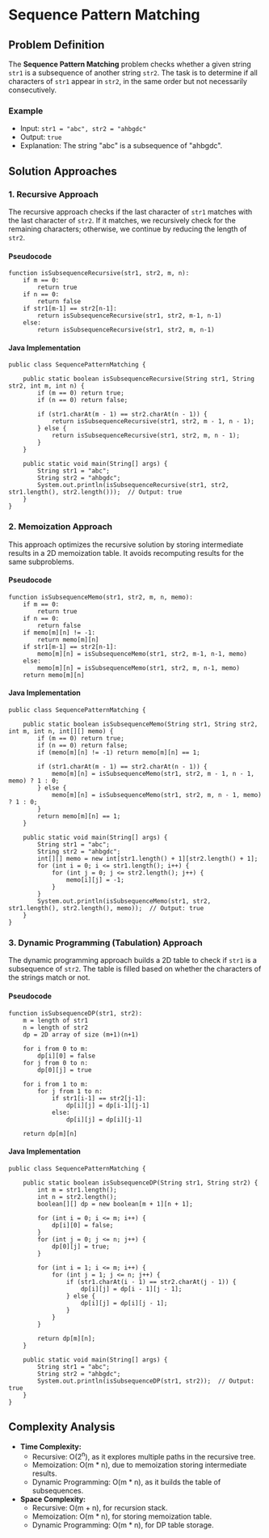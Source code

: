 Sequence Pattern Matching
=========================

Problem Definition
------------------

The **Sequence Pattern Matching** problem checks whether a given string `str1` is a subsequence of another string `str2`. The task is to determine if all characters of `str1` appear in `str2`, in the same order but not necessarily consecutively.

### Example

*   Input: `str1 = "abc", str2 = "ahbgdc"`
*   Output: `true`
*   Explanation: The string "abc" is a subsequence of "ahbgdc".

Solution Approaches
-------------------

### 1\. Recursive Approach

The recursive approach checks if the last character of `str1` matches with the last character of `str2`. If it matches, we recursively check for the remaining characters; otherwise, we continue by reducing the length of `str2`.

#### Pseudocode

    function isSubsequenceRecursive(str1, str2, m, n):
        if m == 0:
            return true
        if n == 0:
            return false
        if str1[m-1] == str2[n-1]:
            return isSubsequenceRecursive(str1, str2, m-1, n-1)
        else:
            return isSubsequenceRecursive(str1, str2, m, n-1)
    

#### Java Implementation

    public class SequencePatternMatching {
    
        public static boolean isSubsequenceRecursive(String str1, String str2, int m, int n) {
            if (m == 0) return true;
            if (n == 0) return false;
            
            if (str1.charAt(m - 1) == str2.charAt(n - 1)) {
                return isSubsequenceRecursive(str1, str2, m - 1, n - 1);
            } else {
                return isSubsequenceRecursive(str1, str2, m, n - 1);
            }
        }
    
        public static void main(String[] args) {
            String str1 = "abc";
            String str2 = "ahbgdc";
            System.out.println(isSubsequenceRecursive(str1, str2, str1.length(), str2.length()));  // Output: true
        }
    }
    

### 2\. Memoization Approach

This approach optimizes the recursive solution by storing intermediate results in a 2D memoization table. It avoids recomputing results for the same subproblems.

#### Pseudocode

    function isSubsequenceMemo(str1, str2, m, n, memo):
        if m == 0:
            return true
        if n == 0:
            return false
        if memo[m][n] != -1:
            return memo[m][n]
        if str1[m-1] == str2[n-1]:
            memo[m][n] = isSubsequenceMemo(str1, str2, m-1, n-1, memo)
        else:
            memo[m][n] = isSubsequenceMemo(str1, str2, m, n-1, memo)
        return memo[m][n]
    

#### Java Implementation

    public class SequencePatternMatching {
    
        public static boolean isSubsequenceMemo(String str1, String str2, int m, int n, int[][] memo) {
            if (m == 0) return true;
            if (n == 0) return false;
            if (memo[m][n] != -1) return memo[m][n] == 1;
            
            if (str1.charAt(m - 1) == str2.charAt(n - 1)) {
                memo[m][n] = isSubsequenceMemo(str1, str2, m - 1, n - 1, memo) ? 1 : 0;
            } else {
                memo[m][n] = isSubsequenceMemo(str1, str2, m, n - 1, memo) ? 1 : 0;
            }
            return memo[m][n] == 1;
        }
    
        public static void main(String[] args) {
            String str1 = "abc";
            String str2 = "ahbgdc";
            int[][] memo = new int[str1.length() + 1][str2.length() + 1];
            for (int i = 0; i <= str1.length(); i++) {
                for (int j = 0; j <= str2.length(); j++) {
                    memo[i][j] = -1;
                }
            }
            System.out.println(isSubsequenceMemo(str1, str2, str1.length(), str2.length(), memo));  // Output: true
        }
    }
    

### 3\. Dynamic Programming (Tabulation) Approach

The dynamic programming approach builds a 2D table to check if `str1` is a subsequence of `str2`. The table is filled based on whether the characters of the strings match or not.

#### Pseudocode

    function isSubsequenceDP(str1, str2):
        m = length of str1
        n = length of str2
        dp = 2D array of size (m+1)(n+1)
        
        for i from 0 to m:
            dp[i][0] = false
        for j from 0 to n:
            dp[0][j] = true
        
        for i from 1 to m:
            for j from 1 to n:
                if str1[i-1] == str2[j-1]:
                    dp[i][j] = dp[i-1][j-1]
                else:
                    dp[i][j] = dp[i][j-1]
        
        return dp[m][n]
    

#### Java Implementation

    public class SequencePatternMatching {
    
        public static boolean isSubsequenceDP(String str1, String str2) {
            int m = str1.length();
            int n = str2.length();
            boolean[][] dp = new boolean[m + 1][n + 1];
    
            for (int i = 0; i <= m; i++) {
                dp[i][0] = false;
            }
            for (int j = 0; j <= n; j++) {
                dp[0][j] = true;
            }
    
            for (int i = 1; i <= m; i++) {
                for (int j = 1; j <= n; j++) {
                    if (str1.charAt(i - 1) == str2.charAt(j - 1)) {
                        dp[i][j] = dp[i - 1][j - 1];
                    } else {
                        dp[i][j] = dp[i][j - 1];
                    }
                }
            }
    
            return dp[m][n];
        }
    
        public static void main(String[] args) {
            String str1 = "abc";
            String str2 = "ahbgdc";
            System.out.println(isSubsequenceDP(str1, str2));  // Output: true
        }
    }
    

Complexity Analysis
-------------------

*   **Time Complexity:**
    *   Recursive: O(2<sup>n</sup>), as it explores multiple paths in the recursive tree.
    *   Memoization: O(m \* n), due to memoization storing intermediate results.
    *   Dynamic Programming: O(m \* n), as it builds the table of subsequences.
*   **Space Complexity:**
    *   Recursive: O(m + n), for recursion stack.
    *   Memoization: O(m \* n), for storing memoization table.
    *   Dynamic Programming: O(m \* n), for DP table storage.